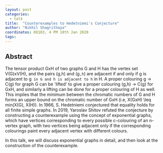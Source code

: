 ```yaml
---
layout: post
categories:
  - talk
title:  "Counterexamples to Hedetniemi's Conjecture"
author: "Nikhil Shagrithaya"
coordinates: KD103, 4 PM 18th Jan 2020
tags: 
---
```

## Abstract

The tensor product GxH of two graphs G and H has the vertex set V(G)xV(H), and the pairs (g,h) and (g`,h`) are adjacent if and only if g is adjacent to g` in G and h is adjacent to h` in H. A proper colouring g -> C(g) for graph G can be 'lifted' to give a proper colouring (g,h) -> C(g) for GxH, and similarly a lifting can be done for a proper colouring of H as well. This implies that the minimum between the chromatic numbers of G and H forms an upper bound on the chromatic number of GxH (i.e, X(GxH) \leq min(X(G), X(H)). In 1966, S. Hedetniemi conjectured that equality holds for all finite simple graphs. In 2019, Yaroslav Shitov refuted the conjecture by constructing a counterexample using the concept of exponential graphs, which have vertices corresponding to every possible c-colouring of an n-vertex graph, with two vertices being adjacent only if the corresponding colourings paint every adjacent vertex with different colours.

In this talk, we will discuss exponential graphs in detail, and then look at the construction of the counterexample.